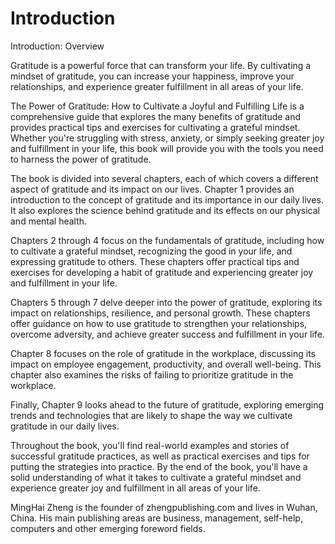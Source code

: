 # Introduction

Introduction: Overview

Gratitude is a powerful force that can transform your life. By cultivating a mindset of gratitude, you can increase your happiness, improve your relationships, and experience greater fulfillment in all areas of your life.

The Power of Gratitude: How to Cultivate a Joyful and Fulfilling Life is a comprehensive guide that explores the many benefits of gratitude and provides practical tips and exercises for cultivating a grateful mindset. Whether you're struggling with stress, anxiety, or simply seeking greater joy and fulfillment in your life, this book will provide you with the tools you need to harness the power of gratitude.

The book is divided into several chapters, each of which covers a different aspect of gratitude and its impact on our lives. Chapter 1 provides an introduction to the concept of gratitude and its importance in our daily lives. It also explores the science behind gratitude and its effects on our physical and mental health.

Chapters 2 through 4 focus on the fundamentals of gratitude, including how to cultivate a grateful mindset, recognizing the good in your life, and expressing gratitude to others. These chapters offer practical tips and exercises for developing a habit of gratitude and experiencing greater joy and fulfillment in your life.

Chapters 5 through 7 delve deeper into the power of gratitude, exploring its impact on relationships, resilience, and personal growth. These chapters offer guidance on how to use gratitude to strengthen your relationships, overcome adversity, and achieve greater success and fulfillment in your life.

Chapter 8 focuses on the role of gratitude in the workplace, discussing its impact on employee engagement, productivity, and overall well-being. This chapter also examines the risks of failing to prioritize gratitude in the workplace.

Finally, Chapter 9 looks ahead to the future of gratitude, exploring emerging trends and technologies that are likely to shape the way we cultivate gratitude in our daily lives.

Throughout the book, you'll find real-world examples and stories of successful gratitude practices, as well as practical exercises and tips for putting the strategies into practice. By the end of the book, you'll have a solid understanding of what it takes to cultivate a grateful mindset and experience greater joy and fulfillment in all areas of your life.


MingHai Zheng is the founder of zhengpublishing.com and lives in Wuhan, China. His main publishing areas are business, management, self-help, computers and other emerging foreword fields.

